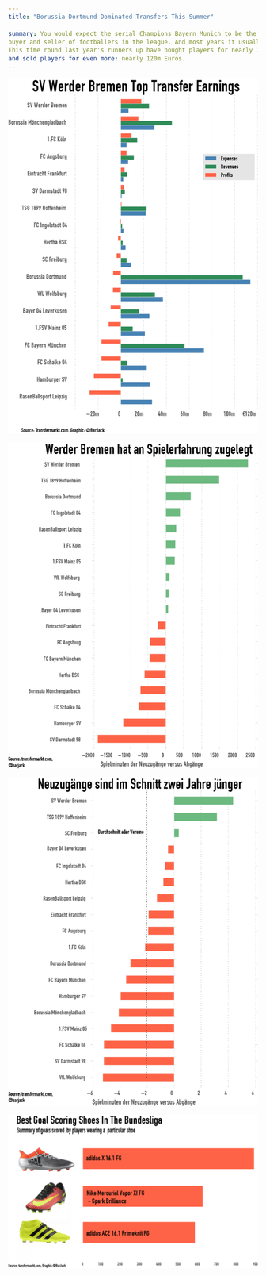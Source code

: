 ```yaml
---
title: "Borussia Dortmund Dominated Transfers This Summer"

summary: You would expect the serial Champions Bayern Munich to be the top
buyer and seller of footballers in the league. And most years it usually is.
This time round last year's runners up have bought players for nearly 110m Euros
and sold players for even more: nearly 120m Euros. 
---
```


![Bilanz](Bundesliga_Transfer_Bilanz.png)

![Erfahrung](Erfahrung.png)

![Alter](Alter.png)

![Schuhe](Schuhe.png)
